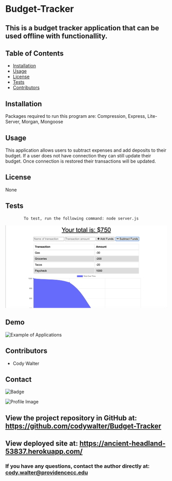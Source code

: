 # Budget-Tracker

## This is a budget tracker application that can be used offline with functionallity.

## Table of Contents

- [Installation](#installation)
- [Usage](#usage)
- [License](#license)
- [Tests](#tests)
- [Contributors](#contributors)

## Installation

Packages required to run this program are: Compression, Express, Lite-Server, Morgan, Mongoose

## Usage

This application allows users to subtract expenses and add deposits to their budget. If a user does not have connection they can still update their budget. Once connection is restored their transactions will be updated.

## License

None

## Tests

            To test, run the following command: node server.js

![Image](./images/budget-tracker.png)

## Demo

![Example of Applications]()

## Contributors

- Cody Walter

## Contact

![Badge](https://img.shields.io/badge/Github-codywalter-4cbbb9)

![Profile Image](https://github.com/codywalter.png?size=50)

## View the project repository in GitHub at: https://github.com/codywalter/Budget-Tracker

## View deployed site at: https://ancient-headland-53837.herokuapp.com/

### If you have any questions, contact the author directly at: cody.walter@providencecc.edu
